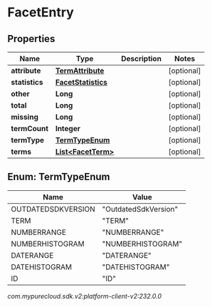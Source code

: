 # FacetEntry


## Properties

| Name | Type | Description | Notes |
| ------------ | ------------- | ------------- | ------------- |
| **attribute** | [**TermAttribute**](TermAttribute) |  |  [optional] |
| **statistics** | [**FacetStatistics**](FacetStatistics) |  |  [optional] |
| **other** | **Long** |  |  [optional] |
| **total** | **Long** |  |  [optional] |
| **missing** | **Long** |  |  [optional] |
| **termCount** | **Integer** |  |  [optional] |
| **termType** | [**TermTypeEnum**](#Enum--TermTypeEnum) |  |  [optional] |
| **terms** | [**List&lt;FacetTerm&gt;**](FacetTerm) |  |  [optional] |


## Enum: TermTypeEnum

| Name | Value |
| ---- | ----- |
| OUTDATEDSDKVERSION | &quot;OutdatedSdkVersion&quot; | 
| TERM | &quot;TERM&quot; | 
| NUMBERRANGE | &quot;NUMBERRANGE&quot; | 
| NUMBERHISTOGRAM | &quot;NUMBERHISTOGRAM&quot; | 
| DATERANGE | &quot;DATERANGE&quot; | 
| DATEHISTOGRAM | &quot;DATEHISTOGRAM&quot; | 
| ID | &quot;ID&quot; | 




_com.mypurecloud.sdk.v2:platform-client-v2:232.0.0_
